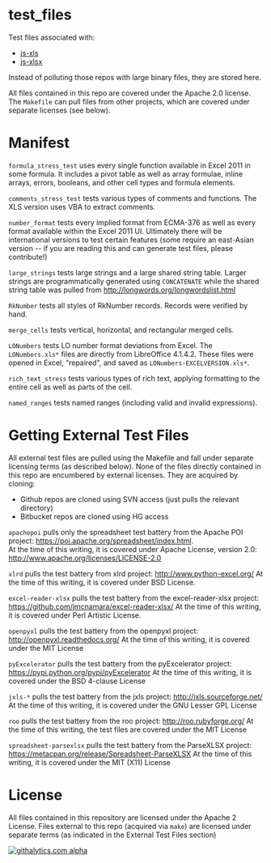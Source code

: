 # test_files

Test files associated with:

 - [js-xls](https://github.com/SheetJS/js-xls)
 - [js-xlsx](https://github.com/SheetJS/js-xlsx)

Instead of polluting those repos with large binary files, they are stored here.

All files contained in this repo are covered under the Apache 2.0 license.
The `Makefile` can pull files from other projects, which are covered under 
separate licenses (see below).

# Manifest

`formula_stress_test` uses every single function available in Excel 2011 in some
formula.  It includes a pivot table as well as array formulae, inline arrays,
errors, booleans, and other cell types and formula elements.

`comments_stress_test` tests various types of comments and functions.  The XLS 
version uses VBA to extract comments.

`number_format` tests every implied format from ECMA-376 as well as every format
available within the Excel 2011 UI.  Ultimately there will be international
versions to test certain features (some require an east-Asian version -- if you
are reading this and can generate test files, please contribute!)

`large_strings` tests large strings and a large shared string table.  Larger
strings are programmatically generated using `CONCATENATE` while the shared
string table was pulled from <http://longwords.org/longwordslist.html>

`RkNumber` tests all styles of RkNumber records.  Records were verified by hand.

`merge_cells` tests vertical, horizontal, and rectangular merged cells. 

`LONumbers` tests LO number format deviations from Excel.  The `LONumbers.xls*`
files are directly from LibreOffice 4.1.4.2.  These files were opened in Excel,
"repaired", and saved as `LONumbers-EXCELVERSION.xls*`.

`rich_text_stress` tests various types of rich text, applying formatting to the
entire cell as well as parts of the cell.

`named_ranges` tests named ranges (including valid and invalid expressions).

# Getting External Test Files

All external test files are pulled using the Makefile and fall under separate 
licensing terms (as described below).  None of the files directly contained in 
this repo are encumbered by external licenses.  They are acquired by cloning:

- Github repos are cloned using SVN access (just pulls the relevant directory)
- Bitbucket repos are cloned using HG access 

`apachepoi` pulls only the spreadsheet test battery from the Apache POI project:
<https://poi.apache.org/spreadsheet/index.html>.  
At the time of this writing, it is covered under Apache License, version 2.0: 
<http://www.apache.org/licenses/LICENSE-2.0>

`xlrd` pulls the test battery from xlrd project: <http://www.python-excel.org/>
At the time of this writing, it is covered under BSD License.

`excel-reader-xlsx` pulls the test battery from the excel-reader-xlsx project:
<https://github.com/jmcnamara/excel-reader-xlsx/>
At the time of this writing, it is covered under Perl Artistic License.

`openpyxl` pulls the test battery from the openpyxl project: 
<http://openpyxl.readthedocs.org/>
At the time of this writing, it is covered under the MIT License

`pyExcelerator` pulls the test battery from the pyExcelerator project:
<https://pypi.python.org/pypi/pyExcelerator>
At the time of this writing, it is covered under the BSD 4-clause License

`jxls-*` pulls the test battery from the jxls project: 
<http://jxls.sourceforge.net/>
At the time of this writing, it is covered under the GNU Lesser GPL License 

`roo` pulls the test battery from the roo project: <http://roo.rubyforge.org/>
At the time of this writing, the test files are covered under the MIT License 

`spreadsheet-parsexlsx` pulls the test battery from the ParseXLSX project:
<https://metacpan.org/release/Spreadsheet-ParseXLSX>
At the time of this writing, it is covered under the MIT (X11) License

# License

All files contained in this repository are licensed under the Apache 2 License. 
Files external to this repo (acquired via `make`) are licensed under separate
terms (as indicated in the External Test Files section)

[![githalytics.com alpha](https://cruel-carlota.pagodabox.com/1a1b91956aee094414d49d818560a2b5 "githalytics.com")](http://githalytics.com/SheetJS/test_files)
